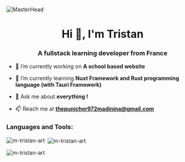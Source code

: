 ![MasterHead](https://media.discordapp.net/attachments/1032637160253296651/1148875555886870558/banner.png?width=1342&height=671)
<h1 align="center">Hi 👋, I'm Tristan</h1>
<h3 align="center">A fullstack learning developer from France</h3>

- 🔭 I’m currently working on **A school based website**

- 🌱 I’m currently learning **Nuxt Framework and Rust programming language (with Tauri Framework)**

- 💬 Ask me about **everything !**

- 📫 Reach me at **thepunicher972madinina@gmail.com**

<h3 align="left">Languages and Tools:</h3>
<p align="center">
  
</p>

<p><img align="left" src="https://github-readme-stats.vercel.app/api/top-langs?username=m-tristan-art&show_icons=true&locale=en&layout=compact" alt="m-tristan-art" /></p>

<p>&nbsp;<img align="center" src="https://github-readme-stats.vercel.app/api?username=m-tristan-art&show_icons=true&locale=en" alt="m-tristan-art" /></p>

<p><img align="center" src="https://github-readme-streak-stats.herokuapp.com/?user=m-tristan-art&" alt="m-tristan-art" /></p>
